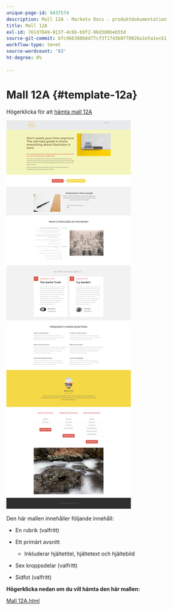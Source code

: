 ```yaml
---
unique-page-id: 9437574
description: Mall 12A - Marketo Docs - produktdokumentation
title: Mall 12A
exl-id: 761d7849-9137-4c6b-b9f2-96d380beb55d
source-git-commit: bfcd66388b0d77cf3f1743b0778026a1e5a1ec61
workflow-type: tm+mt
source-wordcount: '63'
ht-degree: 0%

---
```


# Mall 12A {#template-12a}

Högerklicka för att [hämta mall 12A](https://experienceleague.adobe.com/landing/marketo/lp-templates/template-12a.html)

![](assets/image2015-8-4-14-3a23-3a23.png)

Den här mallen innehåller följande innehåll:

* En rubrik (valfritt)
* Ett primärt avsnitt

   * Inkluderar hjältetitel, hjältetext och hjältebild

* Sex kroppsdelar (valfritt)
* Sidfot (valfritt)

**Högerklicka nedan om du vill hämta den här mallen:**

[Mall 12A.html](https://experienceleague.adobe.com/landing/marketo/lp-templates/template-12a.html)
